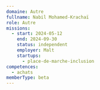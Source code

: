 ```yaml
---
domaine: Autre
fullname: Nabil Mohamed-Krachaï
role: Autre
missions:
  - start: 2024-05-12
    end: 2024-09-30
    status: independent
    employer: Malt
    startups:
      - place-de-marche-inclusion
competences:
  - achats
memberType: beta
---
```

